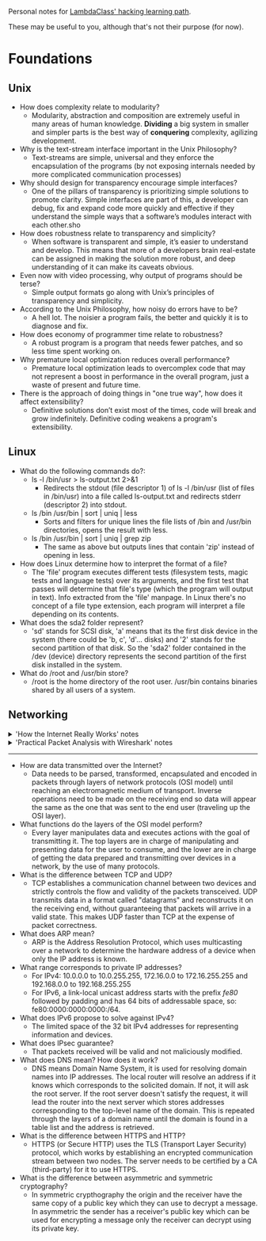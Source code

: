 Personal notes for [LambdaClass' hacking learning path](https://github.com/lambdaclass/lambdaclass_hacking_learning_path/).

These may be useful to you, although that's not their purpose (for now).

# Foundations

## Unix

  * How does complexity relate to modularity? 
    * Modularity, abstraction and composition are extremely useful in many areas of human knowledge. **Dividing** a big system in smaller and simpler parts is the best way of **conquering** complexity, agilizing development.
  * Why is the text-stream interface important in the Unix Philosophy?
    * Text-streams are simple, universal and they enforce the encapsulation of the programs (by not exposing internals needed by more complicated communication processes)
  * Why should design for transparency encourage simple interfaces? 
    * One of the pillars of transparency is prioritizing simple solutions to promote clarity. Simple interfaces are part of this, a developer can debug, fix and expand code more quickly and effective if they understand the simple ways that a software’s modules interact with each other.sho
  * How does robustness relate to transparency and simplicity? 
    * When software is transparent and simple, it’s easier to understand and develop. This means that more of a developers brain real-estate can be assigned in making the solution more robust, and deep understanding of it can make its caveats obvious.
  * Even now with video processing, why output of programs should be terse?
    * Simple output formats go along with Unix’s principles of transparency and simplicity.
  * According to the Unix Philosophy, how noisy do errors have to be?
    * A hell lot. The noisier a program fails, the better and quickly it is to diagnose and fix.
  * How does economy of programmer time relate to robustness?
    * A robust program is a program that needs fewer patches, and so less time spent working on.
  * Why premature local optimization reduces overall performance? 
    * Premature local optimization leads to overcomplex code that may not represent a boost in performance in the overall program, just a waste of present and future time.
  * There is the approach of doing things in "one true way", how does it affect extensibility? 
    * Definitive solutions don’t exist most of the times, code will break and grow indefinitely. Definitive coding weakens a program's extensibility.

## Linux

* What do the following commands do?:
  * ls -l /bin/usr > ls-output.txt 2>&1
    * Redirects the stdout (file descriptor 1) of ls -l /bin/usr (list of files in /bin/usr) into a file called ls-output.txt and redirects stderr (descriptor 2) into stdout.
  * ls /bin /usr/bin | sort | uniq | less
    * Sorts and filters for unique lines the file lists of /bin and /usr/bin directories, opens the result with less.
  * ls /bin /usr/bin | sort | uniq | grep zip
    * The same as above but outputs lines that contain 'zip' instead of opening in less.
* How does Linux determine how to interpret the format of a file?
  * The 'file' program executes different tests (filesystem tests, magic tests and language tests) over its arguments, and the first test that passes will determine that file's type (which the program will output in text). Info extracted from the 'file' manpage. In Linux there's no concept of a file type extension, each program will interpret a file depending on its contents.
* What does the sda2 folder represent?
  * 'sd' stands for SCSI disk, 'a' means that its the first disk device in the system (there could be 'b, c', 'd'... disks) and '2' stands for the second partition of that disk. So the 'sda2' folder contained in the /dev (device) directory represents the second partition of the first disk installed in the system.
* What do /root and /usr/bin store?
  * /root is the home directory of the root user. /usr/bin contains binaries shared by all users of a system.

## Networking

<details>
<summary>'How the Internet Really Works' notes</summary>

#### Chapter 1
* A network is composed of nodes which represent devices that transceive information.
* Every node has an address (in the internet's case, an Internet Protocol (IP) address).
* Devices called routers connect to different networks for directing IP packets (data between nodes).
* Servers are network nodes that provides services by transmitting, processing and receiving information from clients, devices which connect to these and consume services.
* A network can be centralized (with clients connecting through a main router), decentralized (where many routers and clients connect to each other) and **distributed** (where are nodes all equal and can act as clients and servers)>

#### Chapter 2
* Devices talk through packets of data which contain both routing information and content.
* Packets are codified into binary data that can be transmitted via different physical phenomena (electrical, optical and radiofrequency)

#### Chapter 3
* There are different protocols that define the details of how a device can transmit and interpret packets (TCP, UDP, QUIC).
* Different international organizations are in charge of designing, defining, implementing and standarizing internet protocols.
* Each device is assigned a unique IP address in a network for identifying it. In the present we use IPv4 and IPv6 formats for these.
* When a device sends a packet from a private address to the internet, it does through its network router and it retags packets using NAT (Network Adress Translation) before sending them to the next router the can (probably the ISP's), this next router does the same. Each router will verify if the destination address is located inside its own network so it knows where to send the packet next, until it reaches its destination.
* The Internet Protocol Security (IPSec) authenticates packets and drops those that appear invalid or maliciously modified (for example, the packet may have a fake sender IP address, this being called IP spoofing). IPSec is not widely used because of its complexity.

#### Chapter 4
* The internet is made by the interconnection of small networks called autonomous systems, which are administered independently from each other.
* This interconnection is made possible by the border Gateway Protocol (BGP), which defines information about packets routes and makes possible calculating the shortest path for a packet.
* Two big AS can *peer* with each other, by letting data flow between each other toll free. BGP also considers *transit*, by calculating the toll that an AS needs to pay for communicating with a non-peer.
* An Internet Exchange Point (IXP) is a physical connection of hundreds of ASs. ASs connected in a same IXP are automatically peers. These devices help create faster interconnections between networks.
* Data can be split in multiple packets and transported following several protocols (UDP, TCP, QUIC).
* UDP splits data in "datagrams" and packages it with information about the software that process the data both in the source and origin. UDP is used when delayed packets and error correction aren't critical issues (like video streaming and online gaming).
* TCP on the other hand offers guarantees for packet reliability and correctness by establishing a communication channel (pipe or stream) between two nodes and verifying that all required packets arrive and are valid. If a packet gets lost or is damaged, it needs to be resent and every other packet needs to wait for it. This makes TCP slower.
* QUIC aims to be a middle option between these two, by using UDP for transmitting but adding extra information to datagrams that will be used in the receveing end for verifying data integrity. Packets don't need to wait for errors to be solved.

#### Chapter 5
* A Domain Name System (DNS) is used for linking an IP address (or other data formats) to a unique text name. This is because addresses are long a difficult to remember.
* Domain names can be split in different components which are sold and administered by different entities.
* **Example:** *unique-and.memorable.com*
  * *unique-and* is the hostname, which is administered by the domain owner.
  * *.memorable* is the second-level name, administered by registrars and domain owners.
  * *.com* is the top-level name, administered by registries and TLD Operators.
* A home router contains a local DNS resolver that is in charge of delivering your device the IP address associated with a domain name. If the local DNS doesn't know it, it asks the root server (highest hierarchy). If the root doesn't know, it sends the address of the top-level name registry server so the local can ask. This cycle repeats all the way to the bottom of the hierarchy until the full domain name is retrieved.
* The DNS Security Extensions protocol (DNSSEC) digitally signs DNS data for authentication so DNS lookups can not be hijacked by a malicious actor.
* Even with DNSSEC, every DNS request is public. So DNS over HTTPS protocol (DOH) was created to protect the requests from intermediaries and identify trusted DNS providers.
* HTTP (Hypertext Transfer Protocol) is the widely used protocol for exchanging hypertext over the WWW. It defines how data will be requested and sent between web browsers and servers using TCP under the hood.
* Secure HTTP (HTTPS) adds a layer of encryption into HTTP messages using the Transport Layer Security protocol (TLS).
* TLS works by establishing a connection between two nodes by sharing a secret key through a handshake, which will enable the transmission of encrypted data. Third-party organizations called certificate authorities issue certificates to services, so users can verify they are communicating with a trusted node via TLS.
* Cryptography is used for securing internet communications. Two cryptographic techniques are used today: signing and encryption.
  * Signing works by applying a unique sign into data that wants to be sent. The recipient will have a copy of that sign and will compare it with the message received. If the sign is missing or altered from the original, then the message can not be authenticated.
  * Encryption is an operation whereby a text message is *encrypted* into ciphertext, which can't be interpreted directly, one needs to know the encryption algorith (cipher) and the key that was used with it to decrypt the message.
    * If the encryption technique is symmetric, this means that both the sender and the receiver have the same key.
    * If the technique is asymmetric, then the receiver has a private key and the sender has the receiver's public key, which can use to encrypt a message only the receiver can decrypt with its private key.
* Transport encryption is used to secure communications between nodes in a network.
* Seemingly secure encrypted communications can have many weaknesses, like being vulnerable to machine-in-the-middle attacks or secret backdoors.
</details>


<details>
<summary>'Practical Packet Analysis with Wireshark' notes</summary>

#### Chapter 1
* Packet analysis is the process of capturing and interpreting data flowing across a network. Packet analysis is performed by a packet sniffer.
* The Open Systems Interconnection (OSI) model is an industry-recommended standard defined by the ISO, which establishes a hierarchical classification of network protocols depending on its different purposes. These are, from top to bottom: Application (HTTP, FTP), Presentation (ASCII, MPEG, JPEG), Session (NetBIOS, SAP, SDP, NWLink), Transport (TCP, UDP, SPX), Network (IP, IPX), Data Link (Ethernet, Token Ring, FDDI, AppleTalk) and Physical (wired, wireless. A useful mnemonic for these is *Please Do Not Throw Sausage Pizza Away*.
* When data needs to be transported it travels from the top to the bottom of the model, suffering different transformations (data encapsulation) until reaching the physical layer, in which the data is communicated from one device to another, and then climbs up again to the top layer where the user can consume it.
* There are three main kinds of network devices. Hubs operate at layer 1 and they repeat packets sent to it into every device that's connected to. Switches operate at layer 2 and transmit a packet only to its destination, by knowing every device identity (through a MAC address). Routers operate at layer 3 and work in a more complex way, enabling multiple networks of devices to communicate with each other.
* There are three ways of classifying traffic: broadcasting, in which a node sends packets to every device in its system; multicasting, in which packets are transmitted from a single source to multiple destinations simultaneously and unicasting, in which packets are transmitted from a source into a single destination.

#### Chapter 7
* The Address Resolution Protocol (ARP) is used for resolving an IP address into a MAC address when communication occurs in a local network and the addressee's MAC is missing. This protocol acts as a bridge between layers 3 and 2.
* An IPv4 address is a 32 bit number composed of a network portion and a host portion, defined by a network mask (which masks in binary the part of the address that identifies the network that a device is in. The remaining portion identifies the device itself).
* Every packet has a Time to Live (TTL), which defines how many times a packet can be sent from a router to another before it is discarded (so transmission loops can't exist).
* If a packet's data is bigger than the Maximum Transmission Unit (MTU), IP Fragmentation will split the packet
* An IPv6 address is 128 bits, as one of its reasons for existing is expanding the possible addresses that can exist in a network.
* The IPv6 address is also divided in a network and host portion, which distributions depends on its context. For example, in link-local unicast traffic (this is, direct traffic between two devices) starts with a characteristic set of 64 bits, and continues with the endpoint interface identifier, which could be a MAC address on an Ethernet network.
* IPv6 fragmentation doesn't happen too often as a device transmitting packets is expected to adjust its data to comply with the MTU before sending it.
* The Internet Control Message Protocol (ICMP) is used by TCP/IP for providing information about a network. The ping utility uses ICMP's echo request packets.

</details>

---

- How are data transmitted over the Internet?
  * Data needs to be parsed, transformed, encapsulated and encoded in packets through layers of network protocols (OSI model) until reaching an electromagnetic medium of transport. Inverse operations need to be made on the receiving end so data will appear the same as the one that was sent to the end user (traveling up the OSI layer).
- What functions do the layers of the OSI model perform?
  * Every layer manipulates data and executes actions with the goal of transmitting it. The top layers are in charge of manipulating and presenting data for the user to consume, and the lower are in charge of getting the data prepared and transmitting over devices in a network, by the use of many protocols.
- What is the difference between TCP and UDP?
  * TCP establishes a communication channel between two devices and strictly controls the flow and validity of the packets transceived. UDP transmits data in a format called "datagrams" and reconstructs it on the receiving end, without guaranteeing that packets will arrive in a valid state. This makes UDP faster than TCP at the expense of packet correctness.
- What does ARP mean?
  * ARP is the Address Resolution Protocol, which uses multicasting over a network to determine the hardware address of a device when only the IP address is known.
- What range corresponds to private IP addresses?
  * For IPv4: 10.0.0.0 to 10.0.255.255, 172.16.0.0 to 172.16.255.255 and 192.168.0.0 to 192.168.255.255
  * For IPv6, a link-local unicast address starts with the prefix *fe80* followed by padding and has 64 bits of addressable space, so: fe80:0000:0000:0000:/64.
- What does IPv6 propose to solve against IPv4?
  * The limited space of the 32 bit IPv4 addresses for representing information and devices.
- What does IPsec guarantee?
  * That packets received will be valid and not maliciously modified.
- What does DNS mean? How does it work?
  * DNS means Domain Name System, it is used for resolving domain names into IP addresses. The local router will resolve an address if it knows which corresponds to the solicited domain. If not, it will ask the root server. If the root server doesn't satisfy the request, it will lead the router into the next server which stores addresses corresponding to the top-level name of the domain. This is repeated through the layers of a domain name until the domain is found in a table list and the address is retrieved.
- What is the difference between HTTPS and HTTP?
  * HTTPS (or Secure HTTP) uses the TLS (Transport Layer Security) protocol, which works by establishing an encrypted communication stream between two nodes. The server needs to be certified by a CA (third-party) for it to use HTTPS. 
- What is the difference between asymmetric and symmetric cryptography?
  * In symmetric crypthography the origin and the receiver have the same copy of a public key which they can use to decrypt a message. In asymmetric the sender has a receiver's public key which can be used for encrypting a message only the receiver can decrypt using its private key.
